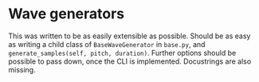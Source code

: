 # Wave generators
This was written to be as easily extensible as possible. Should be as easy as writing a child class of `BaseWaveGenerator` in `base.py`, and `generate_samples(self, pitch, duration)`. Further options should be possible to pass down, once the CLI is implemented. Docustrings are also missing.